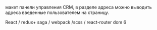 макет панели управления CRM, 
в разделе адреса можно выводить адреса введенные пользователем на страницу.

React / redux+ saga / webpack /scss / react-router dom 6